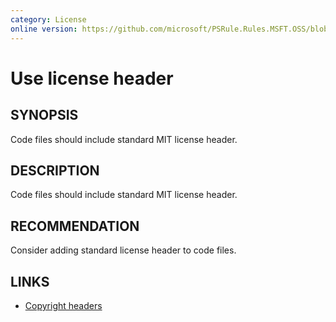 ```yaml
---
category: License
online version: https://github.com/microsoft/PSRule.Rules.MSFT.OSS/blob/main/src/PSRule.Rules.MSFT.OSS/en/MSFT.OSS.License.md
---
```


# Use license header

## SYNOPSIS

Code files should include standard MIT license header.

## DESCRIPTION

Code files should include standard MIT license header.

## RECOMMENDATION

Consider adding standard license header to code files.

## LINKS

- [Copyright headers](https://docs.opensource.microsoft.com/releasing/maintain/copyright-headers/)

